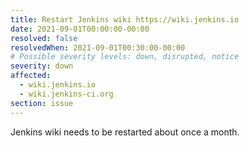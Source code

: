 ```yaml
---
title: Restart Jenkins wiki https://wiki.jenkins.io
date: 2021-09-01T00:00:00-00:00
resolved: false
resolvedWhen: 2021-09-01T00:30:00-00:00
# Possible severity levels: down, disrupted, notice
severity: down
affected:
  - wiki.jenkins.io
  - wiki.jenkins-ci.org
section: issue
---
```


Jenkins wiki needs to be restarted about once a month.
